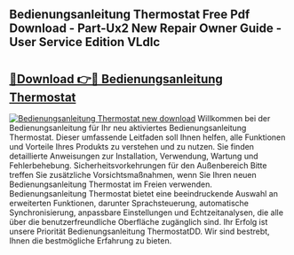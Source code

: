 ## Bedienungsanleitung Thermostat Free Pdf Download - Part-Ux2 New Repair Owner Guide - User Service Edition VLdlc

# <h2><a href="http://df1h488.blite.top/?on=Bedienungsanleitung+Thermostat">🔗Download 👉🔴 Bedienungsanleitung Thermostat</a></h2>

[![Bedienungsanleitung Thermostat new download](https://i.imgur.com/lujVjoI.png)](http://df1h488.blite.top/?on=Bedienungsanleitung+Thermostat)
Willkommen bei der Bedienungsanleitung für Ihr neu aktiviertes Bedienungsanleitung Thermostat. Dieser umfassende Leitfaden soll Ihnen helfen, alle Funktionen und Vorteile Ihres Produkts zu verstehen und zu nutzen. Sie finden detaillierte Anweisungen zur Installation, Verwendung, Wartung und Fehlerbehebung. Sicherheitsvorkehrungen für den Außenbereich Bitte treffen Sie zusätzliche Vorsichtsmaßnahmen, wenn Sie Ihren neuen Bedienungsanleitung Thermostat im Freien verwenden. Bedienungsanleitung Thermostat bietet eine beeindruckende Auswahl an erweiterten Funktionen, darunter Sprachsteuerung, automatische Synchronisierung, anpassbare Einstellungen und Echtzeitanalysen, die alle über die benutzerfreundliche Oberfläche zugänglich sind. Ihr Erfolg ist unsere Priorität Bedienungsanleitung ThermostatDD. Wir sind bestrebt, Ihnen die bestmögliche Erfahrung zu bieten.
